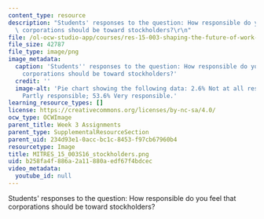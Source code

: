 ```yaml
---
content_type: resource
description: "Students' responses to the question: How responsible do you feel that\
  \ corporations should be toward stockholders?\r\n"
file: /ol-ocw-studio-app/courses/res-15-003-shaping-the-future-of-work-15-662x-spring-2016/b258fa4f886a2a11880aedf67f4bdcec_MITRES_15_003S16_stockholders.png
file_size: 42787
file_type: image/png
image_metadata:
  caption: 'Students'' responses to the question: How responsible do you feel that
    corporations should be toward stockholders?'
  credit: ''
  image-alt: 'Pie chart showing the following data: 2.6% Not at all responsible; 43.8%
    Partly responsible; 53.6% Very responsible.'
learning_resource_types: []
license: https://creativecommons.org/licenses/by-nc-sa/4.0/
ocw_type: OCWImage
parent_title: Week 3 Assignments
parent_type: SupplementalResourceSection
parent_uid: 234d93e1-0acc-bc1c-8453-f97cb67960b4
resourcetype: Image
title: MITRES_15_003S16_stockholders.png
uid: b258fa4f-886a-2a11-880a-edf67f4bdcec
video_metadata:
  youtube_id: null
---
```

Students' responses to the question: How responsible do you feel that corporations should be toward stockholders?
